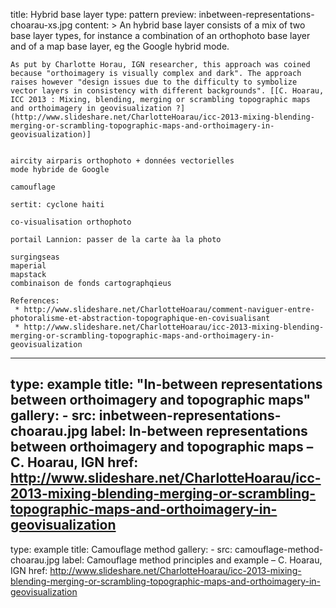 title: Hybrid base layer
type: pattern
preview: inbetween-representations-choarau-xs.jpg
content: >
    An hybrid base layer consists of a mix of two base layer types, for instance a combination of an orthophoto base layer and of a map base layer, eg the Google hybrid mode.
    
    
    As put by Charlotte Horau, IGN researcher, this approach was coined because "orthoimagery is visually complex and dark". The approach raises however "design issues due to the difficulty to symbolize vector layers in consistency with different backgrounds". [[C. Hoarau, ICC 2013 : Mixing, blending, merging or scrambling topographic maps and orthoimagery in geovisualization ?](http://www.slideshare.net/CharlotteHoarau/icc-2013-mixing-blending-merging-or-scrambling-topographic-maps-and-orthoimagery-in-geovisualization)]
    
    
    aircity airparis orthophoto + données vectorielles
    mode hybride de Google
    
    camouflage

    sertit: cyclone haiti

    co-visualisation orthophoto 

    portail Lannion: passer de la carte àa la photo

    surgingseas
    maperial
    mapstack
    combinaison de fonds cartographqieus
    
    References:
     * http://www.slideshare.net/CharlotteHoarau/comment-naviguer-entre-photoralisme-et-abstraction-topographique-en-covisualisant
     * http://www.slideshare.net/CharlotteHoarau/icc-2013-mixing-blending-merging-or-scrambling-topographic-maps-and-orthoimagery-in-geovisualization
---
type: example
title: "In-between representations between orthoimagery and topographic maps"
gallery: 
    - src: inbetween-representations-choarau.jpg
      label: In-between representations between orthoimagery and topographic maps – C. Hoarau, IGN
      href: http://www.slideshare.net/CharlotteHoarau/icc-2013-mixing-blending-merging-or-scrambling-topographic-maps-and-orthoimagery-in-geovisualization
---
type: example
title: Camouflage method
gallery: 
    - src: camouflage-method-choarau.jpg
      label: Camouflage method principles and example – C. Hoarau, IGN
      href: http://www.slideshare.net/CharlotteHoarau/icc-2013-mixing-blending-merging-or-scrambling-topographic-maps-and-orthoimagery-in-geovisualization
